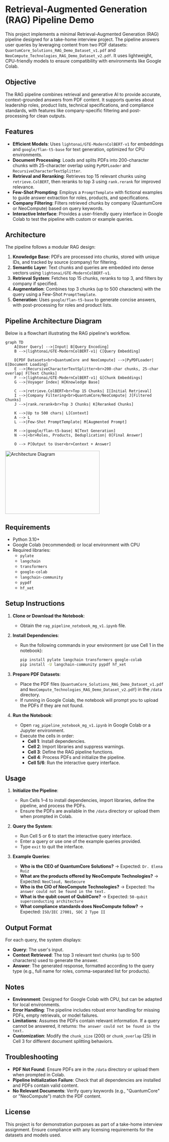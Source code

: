 # Retrieval-Augmented Generation (RAG) Pipeline Demo

This project implements a minimal Retrieval-Augmented Generation (RAG) pipeline designed for a take-home interview project. The pipeline answers user queries by leveraging content from two PDF datasets: `QuantumCore_Solutions_RAG_Demo_Dataset_v1.pdf` and `NeoCompute_Technologies_RAG_Demo_Dataset_v2.pdf`. It uses lightweight, CPU-friendly models to ensure compatibility with environments like Google Colab.

## Objective

The RAG pipeline combines retrieval and generative AI to provide accurate, context-grounded answers from PDF content. It supports queries about leadership roles, product lists, technical specifications, and compliance standards, with features like company-specific filtering and post-processing for clean outputs.

## Features

- **Efficient Models**: Uses `lightonai/GTE-ModernColBERT-v1` for embeddings and `google/flan-t5-base` for text generation, optimized for CPU environments.
- **Document Processing**: Loads and splits PDFs into 200-character chunks with 25-character overlap using `PyPDFLoader` and `RecursiveCharacterTextSplitter`.
- **Retrieval and Reranking**: Retrieves top 15 relevant chunks using `retrieve.ColBERT`, then reranks to top 3 using `rank.rerank` for improved relevance.
- **Few-Shot Prompting**: Employs a `PromptTemplate` with fictional examples to guide answer extraction for roles, products, and specifications.
- **Company Filtering**: Filters retrieved chunks by company (QuantumCore or NeoCompute) based on query keywords.
- **Interactive Interface**: Provides a user-friendly query interface in Google Colab to test the pipeline with custom or example queries.

## Architecture

The pipeline follows a modular RAG design:
1. **Knowledge Base**: PDFs are processed into chunks, stored with unique IDs, and tracked by source (company) for filtering.
2. **Semantic Layer**: Text chunks and queries are embedded into dense vectors using `lightonai/GTE-ModernColBERT-v1`.
3. **Retrieval System**: Fetches top 15 chunks, reranks to top 3, and filters by company if specified.
4. **Augmentation**: Combines top 3 chunks (up to 500 characters) with the query using a Few-Shot `PromptTemplate`.
5. **Generation**: Uses `google/flan-t5-base` to generate concise answers, with post-processing for roles and product lists.

## Pipeline Architecture Diagram

Below is a flowchart illustrating the RAG pipeline's workflow.

```mermaid
graph TD
    A[User Query] -->|Input| B[Query Encoding]
    B -->|lightonai/GTE-ModernColBERT-v1| C[Query Embedding]
    
    D[PDF Datasets<br>QuantumCore and NeoCompute] -->|PyPDFLoader| E[Document Loading]
    E -->|RecursiveCharacterTextSplitter<br>200-char chunks, 25-char overlap| F[Text Chunks]
    F -->|lightonai/GTE-ModernColBERT-v1| G[Chunk Embeddings]
    G -->|Voyager Index| H[Knowledge Base]
    
    C -->|retrieve.ColBERT<br>Top 15 Chunks| I[Initial Retrieval]
    I -->|Company Filtering<br>QuantumCore/NeoCompute| J[Filtered Chunks]
    J -->|rank.rerank<br>Top 3 Chunks| K[Reranked Chunks]
    
    K -->|Up to 500 chars| L[Context]
    A --> L
    L -->|Few-Shot PromptTemplate| M[Augmented Prompt]
    
    M -->|google/flan-t5-base| N[Text Generation]
    N -->|<br>Roles, Products, Deduplication| O[Final Answer]
    
    O --> P[Output to User<br>Context + Answer]

```
<img src="Diagramal.drawio.html" alt="Architecture Diagram" width="300" height="200"/>

## Requirements

- Python 3.10+
- Google Colab (recommended) or local environment with CPU
- Required libraries:
  - `pylate`
  - `langchain`
  - `transformers`
  - `google-colab`
  - `langchain-community`
  - `pypdf`
  - `hf_xet`

## Setup Instructions

1. **Clone or Download the Notebook**:
   - Obtain the `rag_pipeline_notebook_mg_v1.ipynb` file.

2. **Install Dependencies**:
   - Run the following commands in your environment (or use Cell 1 in the notebook):
     ```bash
     pip install pylate langchain transformers google-colab
     pip install -U langchain-community pypdf hf_xet
     ```

3. **Prepare PDF Datasets**:

   - Place the PDF files (`QuantumCore_Solutions_RAG_Demo_Dataset_v1.pdf` and `NeoCompute_Technologies_RAG_Demo_Dataset_v2.pdf`) in the `/data` directory.
   - If running in Google Colab, the notebook will prompt you to upload the PDFs if they are not found.

4. **Run the Notebook**:
   - Open `rag_pipeline_notebook_mg_v1.ipynb` in Google Colab or a Jupyter environment.
   - Execute the cells in order:
     - **Cell 1**: Install dependencies.
     - **Cell 2**: Import libraries and suppress warnings.
     - **Cell 3**: Define the RAG pipeline functions.
     - **Cell 4**: Process PDFs and initialize the pipeline.
     - **Cell 5/6**: Run the interactive query interface.

## Usage

1. **Initialize the Pipeline**:
   - Run Cells 1–4 to install dependencies, import libraries, define the pipeline, and process the PDFs.
   - Ensure the PDFs are available in the `/data` directory or upload them when prompted in Colab.

2. **Query the System**:
   - Run Cell 5 or 6 to start the interactive query interface.
   - Enter a query or use one of the example queries provided.
   - Type `exit` to quit the interface.

3. **Example Queries**:
   - **Who is the CEO of QuantumCore Solutions?** → Expected: `Dr. Elena Ruiz`
   - **What are the products offered by NeoCompute Technologies?** → Expected: `NeoCloud, NeoSecure`
   - **Who is the CIO of NeoCompute Technologies?** → Expected: `The answer could not be found in the text.`
   - **What is the qubit count of QubitCore?** → Expected: `50-qubit superconducting architecture`
   - **What compliance standards does NeoCompute follow?** → Expected: `ISO/IEC 27001, SOC 2 Type II`

## Output Format

For each query, the system displays:
- **Query**: The user's input.
- **Context Retrieved**: The top 3 relevant text chunks (up to 500 characters) used to generate the answer.
- **Answer**: The generated response, formatted according to the query type (e.g., full name for roles, comma-separated list for products).

## Notes

- **Environment**: Designed for Google Colab with CPU, but can be adapted for local environments.
- **Error Handling**: The pipeline includes robust error handling for missing PDFs, empty retrievals, or model failures.
- **Limitations**: Assumes the PDFs contain relevant information. If a query cannot be answered, it returns: `The answer could not be found in the text.`
- **Customization**: Modify the `chunk_size` (200) or `chunk_overlap` (25) in Cell 3 for different document splitting behaviors.

## Troubleshooting

- **PDF Not Found**: Ensure PDFs are in the `/data` directory or upload them when prompted in Colab.
- **Pipeline Initialization Failure**: Check that all dependencies are installed and PDFs contain valid content.
- **No Relevant Documents**: Verify query keywords (e.g., "QuantumCore" or "NeoCompute") match the PDF content.


## License

This project is for demonstration purposes as part of a take-home interview assignment. Ensure compliance with any licensing requirements for the datasets and models used.
